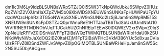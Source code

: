 dm1lc3M6Ly9ldzBLSUNBaWRpSTZJQ0l5SWl3TkNpQWdJbkJ6SWpvZ0l1UzRqZWltZ2VXUml1aXZpZVM5b09XbWlDSXNEUW9nSUNKaFpHUWlPaUFpYUdzdWQzcHphRzl3TG5oNWVpSXNEUW9nSUNKd2IzSjBJam9nSWpRME15SXNEUW9nSUNKcFpDSTZJQ0prWmpReE1HTTJaaTB6TkdSbUxUUmtNbU10WVRRNE9TMDNObVJqTTJGak5UZGhNRElpTEEwS0lDQWlZV2xrSWpvZ0lqSXpNeUlzRFFvZ0lDSnVaWFFpT2lBaWQzTWlMQTBLSUNBaWRIbHdaU0k2SUNKdWIyNWxJaXdOQ2lBZ0ltaHZjM1FpT2lBaWFHc3VkM3B6YUc5d0xuaDVlaUlzRFFvZ0lDSndZWFJvSWpvZ0lpOGlMQTBLSUNBaWRHeHpJam9nSW5Sc2N5SU5DbjA9Cg==
